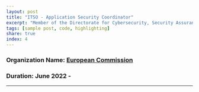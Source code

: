 ```yaml
---
layout: post
title: "ITSO - Application Security Coordinator"
excerpt: "Member of the Directorate for Cybersecurity, Security Assurance sector, based in Luxembourg."
tags: [sample post, code, highlighting]
share: true
index: 4
---
```



### Organization Name: [European Commission](https://ec.europa.eu/info/index_en) 

### Duration: June 2022 - <span id="date"></span> 

---


<script>

var months = ['January', 'February', 'March', 'April', 'May', 'June', 'July', 'August', 'September', 'October', 'November', 'December'];;
var date = new Date();

document.getElementById('date').innerHTML = months[date.getMonth()] + ' ' + date.getFullYear();

</script>
